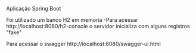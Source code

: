 Aplicação Spring Boot

Foi utilizado um banco H2 em memoria -Para acessar http://localhost:8080/h2-console o servidor inicializa com alguns registros "fake"

Para acessar o swagger http://localhost:8080/swagger-ui.html
